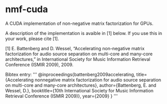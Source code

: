 nmf-cuda
========

A CUDA implementation of non-negative matrix factorization for GPUs.

A description of the implementation is avaible in [1] below.  If you use this in your work, please cite [1].

[1] E. Battenberg and D. Wessel, “Accelerating non-negative matrix factorization for audio source separation on multi-core and many-core architectures,” in International Society for Music Information Retrieval Conference (ISMIR 2009), 2009.

Bibtex entry:
'''
@inproceedings{battenberg2009accelerating,
    title={Accelerating nonnegative matrix factorization for audio source separation on multi-core and many-core architectures},
    author={Battenberg, E. and Wessel, D.},
    booktitle={10th International Society for Music Information Retrieval Conference (ISMIR 2009)},
    year={2009}
}
'''
